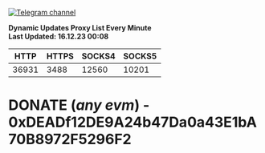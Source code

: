 [![Telegram channel](https://img.shields.io/endpoint?url=https://runkit.io/damiankrawczyk/telegram-badge/branches/master?url=https://t.me/n4z4v0d)](https://t.me/n4z4v0d) 

**Dynamic Updates Proxy List Every Minute**  
**Last Updated: 16.12.23 00:08**

| HTTP        | HTTPS        | SOCKS4        | SOCKS5        |
|-------------|--------------|---------------|---------------|
| 36931 | 3488 | 12560 | 10201 |


# DONATE (_any evm_) - 0xDEADf12DE9A24b47Da0a43E1bA70B8972F5296F2
